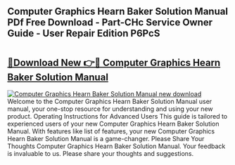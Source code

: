 ## Computer Graphics Hearn Baker Solution Manual PDf Free Download - Part-CHc Service Owner Guide - User Repair Edition P6PcS

# <h2><a href="http://bc80081.oget.top/?id=Computer+Graphics+Hearn+Baker+Solution+Manual">🔗Download New 👉🔴 Computer Graphics Hearn Baker Solution Manual</a></h2>

[![Computer Graphics Hearn Baker Solution Manual new download](https://i.imgur.com/5g1atiW.png)](http://bc80081.oget.top/?id=Computer+Graphics+Hearn+Baker+Solution+Manual)
Welcome to the Computer Graphics Hearn Baker Solution Manual user manual, your one-stop resource for understanding and using your new product. Operating Instructions for Advanced Users This guide is tailored to experienced users of your new Computer Graphics Hearn Baker Solution Manual. With features like list of features, your new Computer Graphics Hearn Baker Solution Manual is a game-changer. Please Share Your Thoughts Computer Graphics Hearn Baker Solution Manual. Your feedback is invaluable to us. Please share your thoughts and suggestions.
